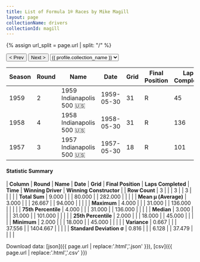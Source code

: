 ```yaml
---
title: List of Formula 1® Races by Mike Magill
layout: page
collectionName: drivers
collectionId: magill
---
```


{% assign url_split = page.url | split: "/" %}
<div id="collection-navigation">
<button onclick="selector.options[selector.selectedIndex-1].value && (window.location = selector.options[selector.selectedIndex-1].value);">&lt; Prev</button>
<button onclick="selector.options[selector.selectedIndex+1].value && (window.location = selector.options[selector.selectedIndex+1].value);">Next &gt;</button>
<select id="selector" onchange="this.options[this.selectedIndex].value && (window.location = this.options[this.selectedIndex].value);">
  {% for collectionId in site.data[page.collectionName].refs %}
    {% if collectionId == page.collectionId %}
      {% assign selected = "selected" %}
    {% else %}
      {% assign selected = "" %}
    {% endif %}
    {% assign profile = site.data[page.collectionName][collectionId].profile %}
    <option value="/f1/{{ page.collectionName }}/{{ collectionId }}/{{ url_split[4] }}" {{ selected }}>{{ profile.collection_name }}</option>
  {% endfor %}
</select>
</div>

| Season | Round | Name | Date | Grid | Final Position | Laps Completed | Time | Winning Driver | Winning Constructor |
|--|--|--|--|--|--|--|--|--|--|
| 1959 | 2 | 1959 Indianapolis 500 🇺🇸 | 1959-05-30 | 31 | R | 45 |   | Rodger Ward 🇺🇸 | Watson 🇺🇸 |
| 1958 | 4 | 1958 Indianapolis 500 🇺🇸 | 1958-05-30 | 31 | R | 136 |   | Jimmy Bryan 🇺🇸 | Epperly 🇺🇸 |
| 1957 | 3 | 1957 Indianapolis 500 🇺🇸 | 1957-05-30 | 18 | R | 101 |   | Sam Hanks 🇺🇸 | Epperly 🇺🇸 |

#### Statistic Summary

| **Column** | **Round** | **Name** | **Date** | **Grid** | **Final Position** | **Laps Completed** | **Time** | **Winning Driver** | **Winning Constructor** |
| **Row Count** | 3 |  |  | 3 |  | 3 |  |  |  |
| **Total Sum** | 9.000 |  |  | 80.000 |  | 282.000 |  |  |  |
| **Mean μ (Average)** | 3.000 |  |  | 26.667 |  | 94.000 |  |  |  |
| **Maximum** | 4.000 |  |  | 31.000 |  | 136.000 |  |  |  |
| **75th Percentile** | 4.000 |  |  | 31.000 |  | 136.000 |  |  |  |
| **Median** | 3.000 |  |  | 31.000 |  | 101.000 |  |  |  |
| **25th Percentile** | 2.000 |  |  | 18.000 |  | 45.000 |  |  |  |
| **Minimum** | 2.000 |  |  | 18.000 |  | 45.000 |  |  |  |
| **Variance** | 0.667 |  |  | 37.556 |  | 1404.667 |  |  |  |
| **Standard Deviation σ** | 0.816 |  |  | 6.128 |  | 37.479 |  |  |  |

Download data: [json]({{ page.url | replace:'.html','.json' }}), [csv]({{ page.url | replace:'.html','.csv' }})
